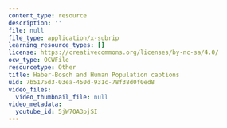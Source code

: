 ```yaml
---
content_type: resource
description: ''
file: null
file_type: application/x-subrip
learning_resource_types: []
license: https://creativecommons.org/licenses/by-nc-sa/4.0/
ocw_type: OCWFile
resourcetype: Other
title: Haber-Bosch and Human Population captions
uid: 7b5175d3-03ea-450d-931c-78f38d0f0ed8
video_files:
  video_thumbnail_file: null
video_metadata:
  youtube_id: 5jW7OA3pjSI
---
```

